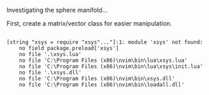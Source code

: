 Investigating the sphere manifold...

First, create a matrix/vector class for easier manipulation.

```lua
```
```output[1](5/6/2023 12:56:49 AM)
[string "xsys = require "xsys"..."]:1: module 'xsys' not found:
	no field package.preload['xsys']
	no file '.\xsys.lua'
	no file 'C:\Program Files (x86)\nvim\bin\lua\xsys.lua'
	no file 'C:\Program Files (x86)\nvim\bin\lua\xsys\init.lua'
	no file '.\xsys.dll'
	no file 'C:\Program Files (x86)\nvim\bin\xsys.dll'
	no file 'C:\Program Files (x86)\nvim\bin\loadall.dll'
```

